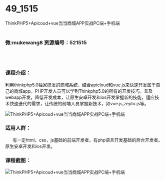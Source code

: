 # 49_1515
ThinkPHP5+Apicoud+vue当当商城APP实战PC端+手机端
<br/></br>
<h3>微:mukewang8 资源编号：521515</h3>
<br/></br>
<h3>课程介绍：</h3>
<div class="info-desc">
<p>利用thinkphp5.0独家研发的商城系统，结合apicloud和vue.js来快速开发属于自己的商城app。<a title="查看与 PHP 相关的文章" target="_blank">PHP</a>开发人员可以学到Thinkphp5.0的所有的开发技巧。普及webapp开发，降低开发成本，让原生安卓开发和ios开发掌握新的技能，适应技术快速迭代的需求，让传统的前端人员掌握新技术，如vue.js,zepto.js等。</p>
<div class="js-video-btn video-btn"><img src="https://www.ko996.com/wp-content/uploads/img/2018/03/2-167.png" alt="ThinkPHP5+Apicoud+vue当当商城APP实战PC端+手机端"></div>
<h3>适用人群：</h3>
<div>&nbsp;&nbsp;&nbsp;&nbsp;&nbsp; 有一定html，css，js基础的前端开发者。有php语言开发基础的后台开发者。原生安卓开发和ios开发。</div>
</div>
<h3>课程截图：</h3>
<p><img src="https://www.ko996.com/wp-content/uploads/img/2018/03/3-170.png" alt="ThinkPHP5+Apicoud+vue当当商城APP实战PC端+手机端"></p>
